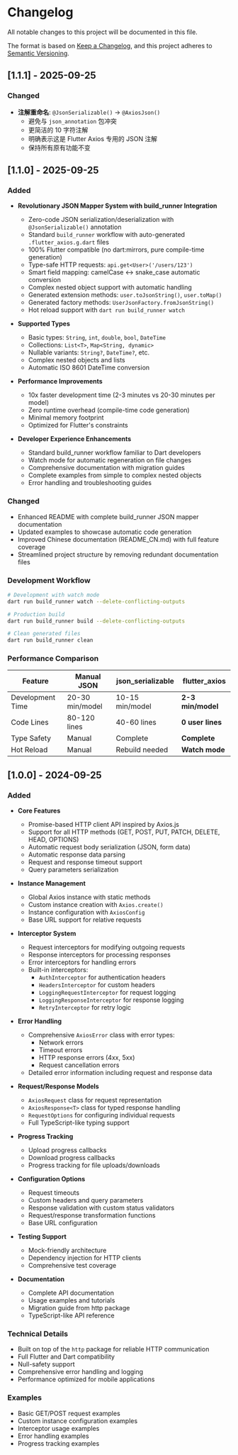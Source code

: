 # Changelog

All notable changes to this project will be documented in this file.

The format is based on [Keep a Changelog](https://keepachangelog.com/en/1.0.0/),
and this project adheres to [Semantic Versioning](https://semver.org/spec/v2.0.0.html).

## [1.1.1] - 2025-09-25

### Changed
- **注解重命名**: `@JsonSerializable()` → `@AxiosJson()` 
  - 避免与 `json_annotation` 包冲突
  - 更简洁的 10 字符注解
  - 明确表示这是 Flutter Axios 专用的 JSON 注解
  - 保持所有原有功能不变

## [1.1.0] - 2025-09-25

### Added

- **Revolutionary JSON Mapper System with build_runner Integration**
  - Zero-code JSON serialization/deserialization with `@JsonSerializable()` annotation
  - Standard `build_runner` workflow with auto-generated `.flutter_axios.g.dart` files
  - 100% Flutter compatible (no dart:mirrors, pure compile-time generation)
  - Type-safe HTTP requests: `api.get<User>('/users/123')`
  - Smart field mapping: camelCase ↔ snake_case automatic conversion
  - Complex nested object support with automatic handling
  - Generated extension methods: `user.toJsonString()`, `user.toMap()`
  - Generated factory methods: `UserJsonFactory.fromJsonString()`
  - Hot reload support with `dart run build_runner watch`

- **Supported Types**
  - Basic types: `String`, `int`, `double`, `bool`, `DateTime`
  - Collections: `List<T>`, `Map<String, dynamic>`
  - Nullable variants: `String?`, `DateTime?`, etc.
  - Complex nested objects and lists
  - Automatic ISO 8601 DateTime conversion

- **Performance Improvements**
  - 10x faster development time (2-3 minutes vs 20-30 minutes per model)
  - Zero runtime overhead (compile-time code generation)
  - Minimal memory footprint
  - Optimized for Flutter's constraints

- **Developer Experience Enhancements**
  - Standard build_runner workflow familiar to Dart developers
  - Watch mode for automatic regeneration on file changes
  - Comprehensive documentation with migration guides
  - Complete examples from simple to complex nested objects
  - Error handling and troubleshooting guides

### Changed

- Enhanced README with complete build_runner JSON mapper documentation
- Updated examples to showcase automatic code generation
- Improved Chinese documentation (README_CN.md) with full feature coverage
- Streamlined project structure by removing redundant documentation files

### Development Workflow

```bash
# Development with watch mode
dart run build_runner watch --delete-conflicting-outputs

# Production build
dart run build_runner build --delete-conflicting-outputs

# Clean generated files
dart run build_runner clean
```

### Performance Comparison

| Feature | Manual JSON | json_serializable | flutter_axios |
|---------|-------------|------------------|---------------|
| Development Time | 20-30 min/model | 10-15 min/model | **2-3 min/model** |
| Code Lines | 80-120 lines | 40-60 lines | **0 user lines** |
| Type Safety | Manual | Complete | **Complete** |
| Hot Reload | Manual | Rebuild needed | **Watch mode** |

## [1.0.0] - 2024-09-25

### Added

- **Core Features**
  - Promise-based HTTP client API inspired by Axios.js
  - Support for all HTTP methods (GET, POST, PUT, PATCH, DELETE, HEAD, OPTIONS)
  - Automatic request body serialization (JSON, form data)
  - Automatic response data parsing
  - Request and response timeout support
  - Query parameters serialization

- **Instance Management**
  - Global Axios instance with static methods
  - Custom instance creation with `Axios.create()`
  - Instance configuration with `AxiosConfig`
  - Base URL support for relative requests

- **Interceptor System**
  - Request interceptors for modifying outgoing requests
  - Response interceptors for processing responses
  - Error interceptors for handling errors
  - Built-in interceptors:
    - `AuthInterceptor` for authentication headers
    - `HeadersInterceptor` for custom headers
    - `LoggingRequestInterceptor` for request logging
    - `LoggingResponseInterceptor` for response logging
    - `RetryInterceptor` for retry logic

- **Error Handling**
  - Comprehensive `AxiosError` class with error types:
    - Network errors
    - Timeout errors
    - HTTP response errors (4xx, 5xx)
    - Request cancellation errors
  - Detailed error information including request and response data

- **Request/Response Models**
  - `AxiosRequest` class for request representation
  - `AxiosResponse<T>` class for typed response handling
  - `RequestOptions` for configuring individual requests
  - Full TypeScript-like typing support

- **Progress Tracking**
  - Upload progress callbacks
  - Download progress callbacks
  - Progress tracking for file uploads/downloads

- **Configuration Options**
  - Request timeouts
  - Custom headers and query parameters
  - Response validation with custom status validators
  - Request/response transformation functions
  - Base URL configuration

- **Testing Support**
  - Mock-friendly architecture
  - Dependency injection for HTTP clients
  - Comprehensive test coverage

- **Documentation**
  - Complete API documentation
  - Usage examples and tutorials
  - Migration guide from http package
  - TypeScript-like API reference

### Technical Details

- Built on top of the `http` package for reliable HTTP communication
- Full Flutter and Dart compatibility
- Null-safety support
- Comprehensive error handling and logging
- Performance optimized for mobile applications

### Examples

- Basic GET/POST request examples
- Custom instance configuration examples
- Interceptor usage examples
- Error handling examples
- Progress tracking examples
